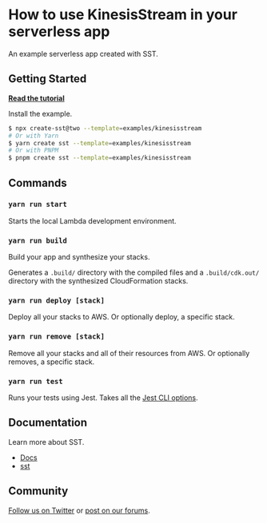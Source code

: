 # How to use KinesisStream in your serverless app

An example serverless app created with SST.

## Getting Started

[**Read the tutorial**](https://sst.dev/examples/how-to-use-kinesisstream-in-your-serverless-app.html)

Install the example.

```bash
$ npx create-sst@two --template=examples/kinesisstream
# Or with Yarn
$ yarn create sst --template=examples/kinesisstream
# Or with PNPM
$ pnpm create sst --template=examples/kinesisstream
```

## Commands

### `yarn run start`

Starts the local Lambda development environment.

### `yarn run build`

Build your app and synthesize your stacks.

Generates a `.build/` directory with the compiled files and a `.build/cdk.out/` directory with the synthesized CloudFormation stacks.

### `yarn run deploy [stack]`

Deploy all your stacks to AWS. Or optionally deploy, a specific stack.

### `yarn run remove [stack]`

Remove all your stacks and all of their resources from AWS. Or optionally removes, a specific stack.

### `yarn run test`

Runs your tests using Jest. Takes all the [Jest CLI options](https://jestjs.io/docs/en/cli).

## Documentation

Learn more about SST.

- [Docs](https://docs.sst.dev)
- [sst](https://docs.sst.dev/packages/sst)

## Community

[Follow us on Twitter](https://twitter.com/sst_dev) or [post on our forums](https://discourse.sst.dev).
